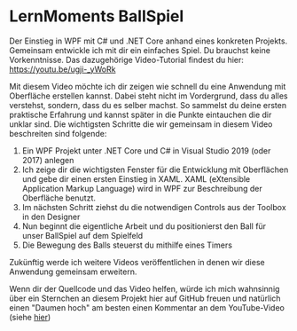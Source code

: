# LernMoments BallSpiel
Der Einstieg in WPF mit C# und .NET Core anhand eines konkreten Projekts. Gemeinsam entwickle ich mit dir ein einfaches Spiel. Du brauchst keine Vorkenntnisse. Das dazugehörige Video-Tutorial findest du hier: https://youtu.be/ugji-_yWoRk

Mit diesem Video möchte ich dir zeigen wie schnell du eine Anwendung mit Oberfläche erstellen kannst. Dabei steht nicht im Vordergrund, dass du alles verstehst, sondern, dass du es selber machst. So sammelst du deine ersten praktische Erfahrung und kannst später in die Punkte eintauchen die dir unklar sind.
Die wichtigsten Schritte die wir gemeinsam in diesem Video beschreiten sind folgende:
 1. Ein WPF Projekt unter .NET Core und C# in Visual Studio 2019 (oder 2017) anlegen
 2. Ich zeige dir die wichtigsten Fenster für die Entwicklung mit Oberflächen und gebe dir einen ersten Einstieg in XAML. XAML (eXtensible Application Markup Language) wird in WPF zur Beschreibung der Oberfläche benutzt.
 3. Im nächsten Schritt ziehst du die notwendigen Controls aus der Toolbox in den Designer
 4. Nun beginnt die eigentliche Arbeit und du positionierst den Ball für unser BallSpiel auf dem Spielfeld
 5. Die Bewegung des Balls steuerst du mithilfe eines Timers

Zukünftig werde ich weitere Videos veröffentlichen in denen wir diese Anwendung gemeinsam erweitern.

Wenn dir der Quellcode und das Video helfen, würde ich mich wahnsinnig über ein Sternchen an diesem Projekt hier auf GitHub freuen und natürlich einen "Daumen hoch" am besten einen Kommentar an dem YouTube-Video (siehe [hier](https://youtu.be/ugji-_yWoRk))
